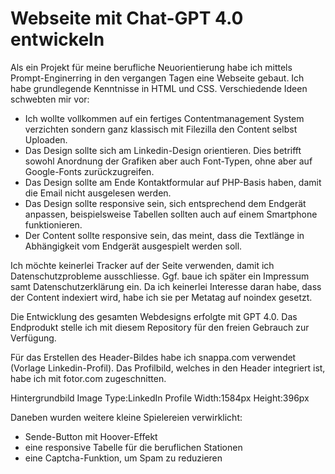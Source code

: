 # Webseite mit Chat-GPT 4.0 entwickeln
Als ein Projekt für meine berufliche Neuorientierung habe ich mittels Prompt-Enginerring in den vergangen Tagen eine Webseite gebaut. Ich habe grundlegende Kenntnisse in HTML und CSS. Verschiedende Ideen schwebten mir vor:

- Ich wollte vollkommen auf ein fertiges Contentmanagement System verzichten sondern ganz klassisch mit Filezilla den Content selbst Uploaden.
- Das Design sollte sich am Linkedin-Design orientieren. Dies betrifft sowohl Anordnung der Grafiken aber auch Font-Typen, ohne aber auf Google-Fonts zurückzugreifen.
- Das Design sollte am Ende Kontaktformular auf PHP-Basis haben, damit die Email nicht ausgelesen werden.
- Das Design sollte responsive sein, sich entsprechend dem Endgerät anpassen, beispielsweise Tabellen sollten auch auf einem Smartphone funktionieren.
- Der Content sollte responsive sein, das meint, dass die Textlänge in Abhängigkeit vom Endgerät ausgespielt werden soll.

Ich möchte keinerlei Tracker auf der Seite verwenden, damit ich Datenschutzprobleme ausschliesse. Ggf. baue ich später ein Impressum samt Datenschutzerklärung ein. Da ich keinerlei Interesse daran habe, dass der Content indexiert wird, habe ich sie per Metatag auf noindex gesetzt.

Die Entwicklung des gesamten Webdesigns erfolgte mit GPT 4.0. Das Endprodukt stelle ich mit diesem Repository für den freien Gebrauch zur Verfügung.

Für das Erstellen des Header-Bildes habe ich snappa.com verwendet (Vorlage Linkedin-Profil). Das Profilbild, welches in den Header integriert ist, habe ich mit fotor.com zugeschnitten.

Hintergrundbild
Image Type:LinkedIn Profile
Width:1584px
Height:396px

Daneben wurden weitere kleine Spielereien verwirklicht:
- Sende-Button mit Hoover-Effekt
- eine responsive Tabelle für die beruflichen Stationen
- eine Captcha-Funktion, um Spam zu reduzieren
